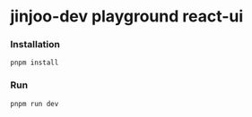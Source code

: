 # jinjoo-dev playground react-ui

### Installation

```
pnpm install
```

### Run

```
pnpm run dev
```
